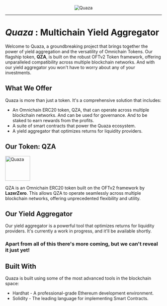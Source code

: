 <div align="center">
    <img alt="Quaza" src="https://raw.githubusercontent.com/bieloliver06/quaza-contracts/main/assets/Quaza.png?token=GHSAT0AAAAAACGE42C5BBLATCUMVQHBI4KSZKY743Q"/>
</div>

---

# **_Quaza_** : Multichain Yield Aggregator

Welcome to Quaza, a groundbreaking project that brings together the power of yield aggregation and the versatility of Omnichain Tokens. Our flagship token, **QZA**, is built on the robust OFTv2 Token framework, offering unparalleled compatibility across multiple blockchain networks. And with our yield aggregator you won't have to worry about any of your investments.

## What We Offer

Quaza is more than just a token. It's a comprehensive solution that includes:

- An Omnichain ERC20 token, QZA, that can operate across multiple blockchain networks. And can be used for governance. And to be staked to earn rewards from the profits.
- A suite of smart contracts that power the Quaza ecosystem.
- A yield aggregator that optimizes returns for liquidity providers.

## Our Token: QZA

<img alt="Quaza" src="https://raw.githubusercontent.com/bieloliver06/quaza-contracts/main/assets/token.png?token=GHSAT0AAAAAACGE42C5MOCDMUKKL26MF4UUZKY75LQ" width="80"/>

QZA is an Omnichain ERC20 token built on the OFTv2 framework by **LazerZero**. This allows QZA to operate seamlessly across multiple blockchain networks, offering unprecedented flexibility and utility.

## Our Yield Aggregator

Our yield aggregator is a powerful tool that optimizes returns for liquidity providers. It's currently a work in progress, and it'll be available shortly.

### Apart from all of this there's more coming, but we can't reveal it just yet!

## Built With

Quaza is built using some of the most advanced tools in the blockchain space:

- Hardhat - A professional-grade Ethereum development environment.
- Solidity - The leading language for implementing Smart Contracts.
